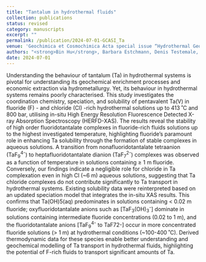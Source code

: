 ```yaml
---
title: "Tantalum in hydrothermal fluids"
collection: publications
status: revised
category: manuscripts
excerpt: ""
permalink: /publication/2024-07-01-GCASI_Ta
venue: 'Geochimica et Cosmochimica Acta special issue “Hydrothermal Geochemistry and Beyond: A Tribute to Terry M. Seward”'
authors: "<strong>Bin Hu</strong>, Barbara Estchmann, Denis Testemale, Weihua Liu, Qiushi Guan, Harald Müller and Joël Brugger."
date: 2024-07-01
---
```


Understanding the behaviour of tantalum (Ta) in hydrothermal systems is pivotal for understanding its geochemical enrichment processes and economic extraction via hydrometallurgy. Yet, its behaviour in hydrothermal systems remains poorly characterised. This study investigates the coordination chemistry, speciation, and solubility of pentavalent Ta(V) in fluoride (F) - and chloride (Cl) -rich hydrothermal solutions up to 413 ˚C and 800 bar, utilising in-situ High Energy Resolution Fluorescence Detected X-ray Absorption Spectroscopy (HERFD-XAS). The results reveal the stability of high order fluoridotantalate complexes in fluoride-rich fluids solutions up to the highest investigated temperature, highlighting fluoride’s paramount role in enhancing Ta solubility through the formation of stable complexes in aqueous solutions. A transition from nonafluoridotantalate tetraanion (TaF<sub>9</sub><sup>4-</sup>) to heptafluoridotantalate dianion (TaF<sub>7</sub><sup>2-</sup>) complexes was observed as a function of temperature in solutions containing ≥ 1 m fluoride. Conversely, our findings indicate a negligible role for chloride in Ta complexation even in high Cl (~6 m) aqueous solutions, suggesting that Ta chloride complexes do not contribute significantly to Ta transport in hydrothermal systems. Existing solubility data were reinterpreted based on an updated speciation model that integrates the in-situ XAS results. This confirms that Ta(OH)5(aq) predominates in solutions containing < 0.02 m fluoride; oxyfluoridotantalate anions such as [TaF<sub>3</sub>(OH)<sub>3</sub><sup>-</sup>] dominate in solutions containing intermediate fluoride concentrations (0.02 to 1 m), and the fluoridotantalate anions [TaF<sub>9</sub><sup>4-</sup> to TaF72-] occur in more concentrated fluoride solutions (> 1 m) at hydrothermal conditions (~100-400 ˚C). Derived thermodynamic data for these species enable better understanding and geochemical modelling of Ta transport in hydrothermal fluids, highlighting the potential of F-rich fluids to transport significant amounts of Ta.
